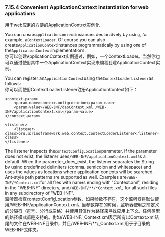 ### 7.15.4 Convenient ApplicationContext instantiation for web applications

用于web应用的方便的ApplicationContext实例化

You can create`ApplicationContext`instances declaratively by using, for example, a`ContextLoader`. Of course you can also create`ApplicationContext`instances programmatically by using one of the`ApplicationContext`implementations.  
你可以创建ApplicationContext实例通过，例如，一个ContextLoader。当然你也可以通过使用其中一个ApplicationContext实现来编程创建ApplicationContext实例。

You can register an`ApplicationContext`using the`ContextLoaderListener`as follows:  
你可以而使用ContextLoaderListener注册ApplicationContext如下：

```
<context-param>
    <param-name>contextConfigLocation</param-name>
    <param-value>/WEB-INF/daoContext.xml /WEB-INF/applicationContext.xml</param-value>
</context-param>

<listener>
    <listener-class>org.springframework.web.context.ContextLoaderListener</listener-class>
</listener>
```

The listener inspects the`contextConfigLocation`parameter. If the parameter does not exist, the listener uses`/WEB-INF/applicationContext.xml`as a default. When the parameter\_does\_exist, the listener separates the String by using predefined delimiters \(comma, semicolon and whitespace\) and uses the values as locations where application contexts will be searched. Ant-style path patterns are supported as well. Examples are`/WEB-INF/*Context.xml`for all files with names ending with "Context.xml", residing in the "WEB-INF" directory, and`/WEB-INF/**/*Context.xml`, for all such files in any subdirectory of "WEB-INF".  
监听器检查contextConfigLocation参数。如果参数不存在，这个监听器将默认使用/WEB-INF/applicationContext.xml。当参数存在的时候，监听器使用之前定义的分隔符（逗号、分行或空格）并使用其值作为路径来寻找应用上下文。任何类型的路径模式都是支持的。例如/WEB-INF/_Context.xml表示所有以Context.xml结尾的文件在WEB-INF目录中，并且/WEB-INF/\*\*/_Context.xml用于子目录的WEB-INF文件夹。

